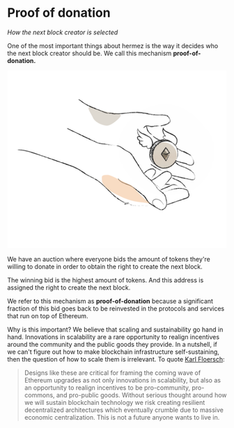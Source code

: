 # Proof of donation

*How the next block creator is selected*

One of the most important things about hermez is the way it decides who the next block creator should be. We call this mechanism **proof-of-donation.**

![](hermez_hands_giving.png)

We have an auction where everyone bids the amount of tokens they're willing to donate in order to obtain the right to create the next block.

The winning bid is the highest amount of tokens. And this address is assigned the right to create the next block.

We refer to this mechanism as **proof-of-donation** because a significant fraction of this bid goes back to be reinvested in the protocols and services that run on top of Ethereum.

Why is this important? We believe that scaling and sustainability go hand in hand. Innovations in scalability are a rare opportunity to realign incentives around the community and the public goods they provide. In a nutshell, if we can't figure out how to make blockchain infrastructure self-sustaining, then the question of how to scale them is irrelevant. To quote [Karl Floersch](https://ethresear.ch/t/mev-auction-auctioning-transaction-ordering-rights-as-a-solution-to-miner-extractable-value/6788):

> Designs like these are critical for framing the coming wave of Ethereum upgrades as not only innovations in scalability, but also as an opportunity to realign incentives to be pro-community, pro-commons, and pro-public goods. Without serious thought around how we will sustain blockchain technology we risk creating resilient decentralized architectures which eventually crumble due to massive economic centralization. This is not a future anyone wants to live in.

